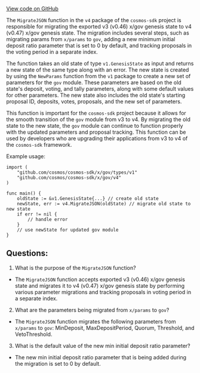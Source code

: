 [View code on GitHub](https://github.com/cosmos/cosmos-sdk/blob/main/x/gov/migrations/v4/json.go)

The `MigrateJSON` function in the `v4` package of the `cosmos-sdk` project is responsible for migrating the exported v3 (v0.46) x/gov genesis state to v4 (v0.47) x/gov genesis state. The migration includes several steps, such as migrating params from `x/params` to `gov`, adding a new minimum initial deposit ratio parameter that is set to 0 by default, and tracking proposals in the voting period in a separate index.

The function takes an old state of type `v1.GenesisState` as input and returns a new state of the same type along with an error. The new state is created by using the `NewParams` function from the `v1` package to create a new set of parameters for the `gov` module. These parameters are based on the old state's deposit, voting, and tally parameters, along with some default values for other parameters. The new state also includes the old state's starting proposal ID, deposits, votes, proposals, and the new set of parameters.

This function is important for the `cosmos-sdk` project because it allows for the smooth transition of the `gov` module from v3 to v4. By migrating the old state to the new state, the `gov` module can continue to function properly with the updated parameters and proposal tracking. This function can be used by developers who are upgrading their applications from v3 to v4 of the `cosmos-sdk` framework.

Example usage:

```
import (
    "github.com/cosmos/cosmos-sdk/x/gov/types/v1"
    "github.com/cosmos/cosmos-sdk/x/gov/v4"
)

func main() {
    oldState := &v1.GenesisState{...} // create old state
    newState, err := v4.MigrateJSON(oldState) // migrate old state to new state
    if err != nil {
        // handle error
    }
    // use newState for updated gov module
}
```
## Questions: 
 1. What is the purpose of the `MigrateJSON` function?
- The `MigrateJSON` function accepts exported v3 (v0.46) x/gov genesis state and migrates it to v4 (v0.47) x/gov genesis state by performing various parameter migrations and tracking proposals in voting period in a separate index.

2. What are the parameters being migrated from `x/params` to `gov`?
- The `MigrateJSON` function migrates the following parameters from `x/params` to `gov`: MinDeposit, MaxDepositPeriod, Quorum, Threshold, and VetoThreshold.

3. What is the default value of the new min initial deposit ratio parameter?
- The new min initial deposit ratio parameter that is being added during the migration is set to 0 by default.